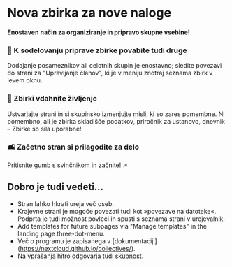 # Nova zbirka za nove naloge

**Enostaven način za organiziranje in pripravo skupne vsebine!**


### 👥 K sodelovanju priprave zbirke povabite tudi druge

Dodajanje posameznikov ali celotnih skupin je enostavno; sledite povezavi do strani za "Upravljanje članov", ki je v meniju znotraj seznama zbirk v levem oknu.

### 🌱 Zbirki vdahnite življenje

Ustvarjajte strani in si skupinsko izmenjujte misli, ki so zares pomembne. Ni pomembno, ali je zbirka skladišče podatkov, priročnik za ustanovo, dnevnik – Zbirke so sila uporabne!

### 🛋️ Začetno stran si prilagodite za delo

Pritisnite gumb s svinčnikom in začnite! ↗️


## Dobro je tudi vedeti…

* Stran lahko hkrati ureja več oseb.
* Krajevne strani je mogoče povezati tudi kot »povezave na datoteke«. Podprta je tudi možnost povleci in spusti s seznama strani v urejevalnik.
* Add templates for future subpages via "Manage templates" in the landing page three-dot-menu.
* Več o programu je zapisanega v [dokumentaciji] (https://nextcloud.github.io/collectives/).
* Na vprašanja hitro odgovarja tudi [skupnost](https://help.nextcloud.com/c/apps/collectives/174).

